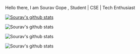 Hello there, I am Sourav Gope , Student | CSE | Tech Enthusiast

[![Sourav's github stats](https://github-readme-stats.vercel.app/api?username=theglitchh)](https://github.com/anuraghazra/github-readme-stats)

![Sourav's github stats](https://github-readme-stats.vercel.app/api?username=theglitchh&count_private=true)

![Sourav's github stats](https://github-readme-stats.vercel.app/api?username=theglitchh&show_icons=true)

![Sourav's github stats](https://github-readme-stats.vercel.app/api?username=theglitchh&show_icons=true&theme=dracula)
